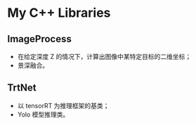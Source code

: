 # My C++ Libraries

## ImageProcess

- 在给定深度 Z 的情况下，计算出图像中某特定目标的二维坐标；
- 景深融合。



## TrtNet

- 以 tensorRT 为推理框架的基类；
- Yolo 模型推理类。
